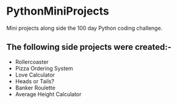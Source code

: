 # PythonMiniProjects
Mini projects along side the 100 day Python coding challenge. 
<br><h2>The following side projects were created:-</h2>
<ul>
  <li>Rollercoaster</li>
  <li>Pizza Ordering System</li>
  <li>Love Calculator</li>
  <li>Heads or Tails?</li>
  <li>Banker Roulette</li>
  <li>Average Height Calculator</li>
  </ul>
